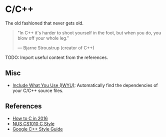 # C/C++

The old fashioned that never gets old.

> "In C++ it's harder to shoot yourself in the foot, but when you do, you blow off your whole leg."
>
> — Bjarne Stroustrup (creator of C++)

TODO: Import useful content from the references.

## Misc

- [Include What You Use (IWYU)](https://github.com/include-what-you-use/include-what-you-use): Automatically find the dependencies of your C/C++ source files.

## References

- [How to C in 2016](https://matt.sh/howto-c)
- [NUS CS1010 C Style](https://nus-cs1010.github.io/2223-s1/style.html)
- [Google C++ Style Guide](https://google.github.io/styleguide/cppguide.html)
